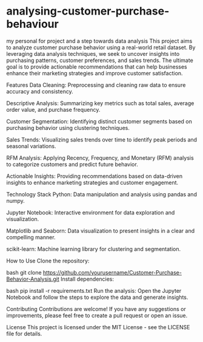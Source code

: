 # analysing-customer-purchase-behaviour
my personal for project and a step towards data analysis
This project aims to analyze customer purchase behavior using a real-world retail dataset. By leveraging data analysis techniques, we seek to uncover insights into purchasing patterns, customer preferences, and sales trends. The ultimate goal is to provide actionable recommendations that can help businesses enhance their marketing strategies and improve customer satisfaction.

Features
Data Cleaning: Preprocessing and cleaning raw data to ensure accuracy and consistency.

Descriptive Analysis: Summarizing key metrics such as total sales, average order value, and purchase frequency.

Customer Segmentation: Identifying distinct customer segments based on purchasing behavior using clustering techniques.

Sales Trends: Visualizing sales trends over time to identify peak periods and seasonal variations.

RFM Analysis: Applying Recency, Frequency, and Monetary (RFM) analysis to categorize customers and predict future behavior.

Actionable Insights: Providing recommendations based on data-driven insights to enhance marketing strategies and customer engagement.

Technology Stack
Python: Data manipulation and analysis using pandas and numpy.

Jupyter Notebook: Interactive environment for data exploration and visualization.

Matplotlib and Seaborn: Data visualization to present insights in a clear and compelling manner.

scikit-learn: Machine learning library for clustering and segmentation.

How to Use
Clone the repository:

bash
git clone https://github.com/yourusername/Customer-Purchase-Behavior-Analysis.git
Install dependencies:

bash
pip install -r requirements.txt
Run the analysis: Open the Jupyter Notebook and follow the steps to explore the data and generate insights.

Contributing
Contributions are welcome! If you have any suggestions or improvements, please feel free to create a pull request or open an issue.

License
This project is licensed under the MIT License - see the LICENSE file for details.
